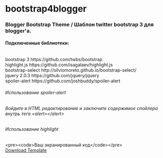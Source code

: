 bootstrap4blogger
=================

<h3>Blogger Bootstrap Theme / Шаблон twitter bootstrap 3 для blogger'a.</h3>


<h4>Подключенные библиотеки:</h3> 
<br>bootstrap 3       https://github.com/twbs/bootstrap
<br>highlight.js      https://github.com/isagalaev/highlight.js
<br>bootstrap-select  http://silviomoreto.github.io/bootstrap-select/
<br>jquery 2.0.3      https://github.com/jquery/jquery
<br>spoiler-alert     https://github.com/joshbuddy/spoiler-alert

<h6>Использование spoiler-alert<h6>
<p>Войдите в HTML редактирование и заключите содержимое спойлера внутрь тега &lt;alert&gt;&lt;/alert&gt;</p>

<h6>Использование highlight</h6>
&lt;pre&gt;&lt;code&gt;Ваш экранированный код&lt;/code&gt;&lt;/pre&gt;

<br>
<a href="//github.com/qertis/bootstrap4blogger/blob/master/bootstrap4blogspot.xml" target="_blank">
  Download Template
</a>     
